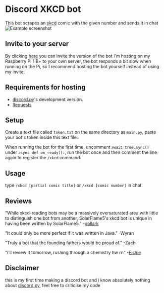 # Discord XKCD bot
This bot scrapes an [xkcd](https://xkcd.com/) comic with the given number and sends it in chat
![Example screenshot](screenshots/example.png)
## Invite to your server
By clicking [here](https://discord.com/api/oauth2/authorize?client_id=978295243856285747&permissions=274877908992&scope=bot%20applications.commands) you can invite the version of the bot I'm hosting on my Raspberry Pi 1 B+ to your own server, the bot responds a bit slow when running on the Pi, so I recommend hosting the bot yourself instead of using my invite.
## Requirements for hosting
- [discord.py](https://github.com/Rapptz/discord.py)'s development version.
- [Requests](https://github.com/psf/requests)
## Setup
Create a text file called `token.txt` on the same directory as `main.py`, paste your bot's token inside this text file.

When running the bot for the first time, uncomment `await tree.sync()` under `async def on_ready():`, run the bot once and then comment the line again to register the `/xkcd` command.
## Usage
type `/xkcd [partial comic title]` or `/xkcd [comic number]` in chat.
## Reviews
"While xkcd-reading bots may be a massively oversaturated area with little to distinguish one bot from another, SolarFlame5's xkcd bot is unique in having been written by SolarFlame5." -[gollark](https://www.osmarks.net/)

"It could only be more perfect if it was written in Java." -Wyran

"Truly a bot that the founding fathers would be proud of." -Zach

"i'll review it tomorrow, rushing through a chemistry hw rn" -[Fishie](https://github.com/MuhammedAliSolkar)
## Disclaimer
this is my first time making a discord bot and i know absolutely nothing about [discord.py](https://github.com/Rapptz/discord.py), feel free to criticise my code
